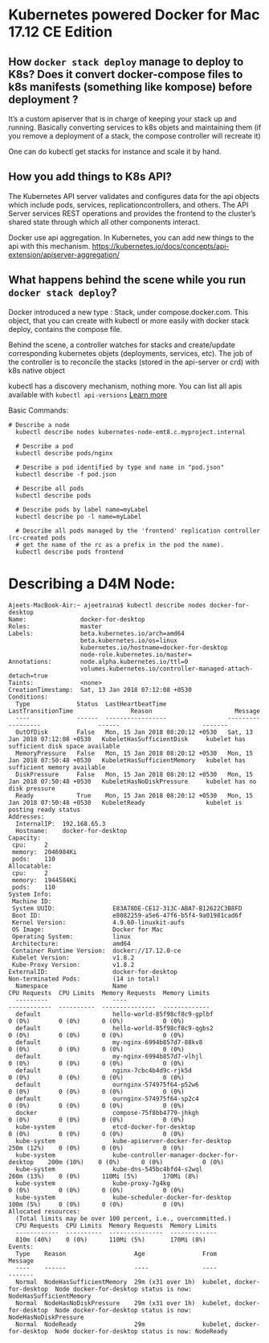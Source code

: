 # Kubernetes powered Docker for Mac 17.12 CE Edition

## How ```docker stack deploy``` manage to deploy to K8s? Does it convert docker-compose files to k8s manifests (something like kompose) before deployment ?

It’s a custom apiserver that is in charge of keeping your stack up and running. Basically converting services to k8s objets and maintaining them (if you remove a deployment of a stack, the compose controller will recreate it)

One can do kubectl get stacks for instance and scale it by hand.

## How you add things to K8s API?

The Kubernetes API server validates and configures data for the api objects which include pods, services, replicationcontrollers, and others. The API Server services REST operations and provides the frontend to the cluster’s shared state through which all other components interact.

Docker use api aggregation. In Kubernetes, you can add new things to the api with this mechanism.
https://kubernetes.io/docs/concepts/api-extension/apiserver-aggregation/

## What happens behind the scene while you run ```docker stack deploy```?

Docker introduced a new type : Stack, under compose.docker.com. This object, that you can create with kubectl or more easily with docker stack deploy, contains the compose file.

Behind the scene, a controller watches for stacks and create/update corresponding kubernetes objets (deployments, services, etc).
The job of the controller is to reconcile the stacks (stored in the api-server or crd) with k8s native object

kubectl has a discovery mechanism, nothing more. You can list all apis available with `kubectl api-versions`
[Learn more](https://github.com/docker/cli/blob/master/kubernetes/compose/v1beta1/stack_types.go#L24)





Basic Commands:

```
# Describe a node
  kubectl describe nodes kubernetes-node-emt8.c.myproject.internal
  
  # Describe a pod
  kubectl describe pods/nginx
  
  # Describe a pod identified by type and name in "pod.json"
  kubectl describe -f pod.json
  
  # Describe all pods
  kubectl describe pods
  
  # Describe pods by label name=myLabel
  kubectl describe po -l name=myLabel
  
  # Describe all pods managed by the 'frontend' replication controller (rc-created pods
  # get the name of the rc as a prefix in the pod the name).
  kubectl describe pods frontend
```

# Describing a D4M Node:

```
Ajeets-MacBook-Air:~ ajeetraina$ kubectl describe nodes docker-for-desktop
Name:               docker-for-desktop
Roles:              master
Labels:             beta.kubernetes.io/arch=amd64
                    beta.kubernetes.io/os=linux
                    kubernetes.io/hostname=docker-for-desktop
                    node-role.kubernetes.io/master=
Annotations:        node.alpha.kubernetes.io/ttl=0
                    volumes.kubernetes.io/controller-managed-attach-detach=true
Taints:             <none>
CreationTimestamp:  Sat, 13 Jan 2018 07:12:08 +0530
Conditions:
  Type             Status  LastHeartbeatTime                 LastTransitionTime                Reason                       Message
  ----             ------  -----------------                 ------------------                ------                       -------
  OutOfDisk        False   Mon, 15 Jan 2018 08:20:12 +0530   Sat, 13 Jan 2018 07:12:08 +0530   KubeletHasSufficientDisk     kubelet has sufficient disk space available
  MemoryPressure   False   Mon, 15 Jan 2018 08:20:12 +0530   Mon, 15 Jan 2018 07:50:48 +0530   KubeletHasSufficientMemory   kubelet has sufficient memory available
  DiskPressure     False   Mon, 15 Jan 2018 08:20:12 +0530   Mon, 15 Jan 2018 07:50:48 +0530   KubeletHasNoDiskPressure     kubelet has no disk pressure
  Ready            True    Mon, 15 Jan 2018 08:20:12 +0530   Mon, 15 Jan 2018 07:50:48 +0530   KubeletReady                 kubelet is posting ready status
Addresses:
  InternalIP:  192.168.65.3
  Hostname:    docker-for-desktop
Capacity:
 cpu:     2
 memory:  2046984Ki
 pods:    110
Allocatable:
 cpu:     2
 memory:  1944584Ki
 pods:    110
System Info:
 Machine ID:                 
 System UUID:                E83A78DE-CE12-313C-ABA7-B12622C3B8FD
 Boot ID:                    e8082259-a5e6-47f6-b5f4-9a01981cad6f
 Kernel Version:             4.9.60-linuxkit-aufs
 OS Image:                   Docker for Mac
 Operating System:           linux
 Architecture:               amd64
 Container Runtime Version:  docker://17.12.0-ce
 Kubelet Version:            v1.8.2
 Kube-Proxy Version:         v1.8.2
ExternalID:                  docker-for-desktop
Non-terminated Pods:         (14 in total)
  Namespace                  Name                                          CPU Requests  CPU Limits  Memory Requests  Memory Limits
  ---------                  ----                                          ------------  ----------  ---------------  -------------
  default                    hello-world-85f98cf8c9-gplbf                  0 (0%)        0 (0%)      0 (0%)           0 (0%)
  default                    hello-world-85f98cf8c9-qgbs2                  0 (0%)        0 (0%)      0 (0%)           0 (0%)
  default                    my-nginx-6994b857d7-88kv8                     0 (0%)        0 (0%)      0 (0%)           0 (0%)
  default                    my-nginx-6994b857d7-vlhjl                     0 (0%)        0 (0%)      0 (0%)           0 (0%)
  default                    nginx-7cbc4b4d9c-rjk5d                        0 (0%)        0 (0%)      0 (0%)           0 (0%)
  default                    ournginx-574975f64-p52w6                      0 (0%)        0 (0%)      0 (0%)           0 (0%)
  default                    ournginx-574975f64-sp2c4                      0 (0%)        0 (0%)      0 (0%)           0 (0%)
  docker                     compose-75f8bb4779-jhkgh                      0 (0%)        0 (0%)      0 (0%)           0 (0%)
  kube-system                etcd-docker-for-desktop                       0 (0%)        0 (0%)      0 (0%)           0 (0%)
  kube-system                kube-apiserver-docker-for-desktop             250m (12%)    0 (0%)      0 (0%)           0 (0%)
  kube-system                kube-controller-manager-docker-for-desktop    200m (10%)    0 (0%)      0 (0%)           0 (0%)
  kube-system                kube-dns-545bc4bfd4-s2wql                     260m (13%)    0 (0%)      110Mi (5%)       170Mi (8%)
  kube-system                kube-proxy-7g4kg                              0 (0%)        0 (0%)      0 (0%)           0 (0%)
  kube-system                kube-scheduler-docker-for-desktop             100m (5%)     0 (0%)      0 (0%)           0 (0%)
Allocated resources:
  (Total limits may be over 100 percent, i.e., overcommitted.)
  CPU Requests  CPU Limits  Memory Requests  Memory Limits
  ------------  ----------  ---------------  -------------
  810m (40%)    0 (0%)      110Mi (5%)       170Mi (8%)
Events:
  Type    Reason                   Age                From                         Message
  ----    ------                   ----               ----                         -------
  Normal  NodeHasSufficientMemory  29m (x31 over 1h)  kubelet, docker-for-desktop  Node docker-for-desktop status is now: NodeHasSufficientMemory
  Normal  NodeHasNoDiskPressure    29m (x31 over 1h)  kubelet, docker-for-desktop  Node docker-for-desktop status is now: NodeHasNoDiskPressure
  Normal  NodeReady                29m                kubelet, docker-for-desktop  Node docker-for-desktop status is now: NodeReady
```
